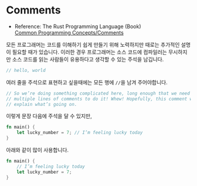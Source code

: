 # Comments
- Reference:
    The Rust Programming Language (Book)   
    [Common Programming Concepts/Comments](https://doc.rust-lang.org/book/ch03-04-comments.html)

모든 프로그래머는 코드를 이해하기 쉽게 만들기 위해 노력하지만 때로는 추가적인 설명이 필요할 때가 있습니다. 이러한 경우 프로그래머는 소스 코드에 컴파일러는 무시하지만 소스 코드를 읽는 사람들이 유용하다고 생각할 수 있는 주석을 남깁니다.

```rust
// hello, world
```

여러 줄을 주석으로 표현하고 싶을때에는 모든 행에 `//`을 남겨 주어야합니다.

```rust
// So we’re doing something complicated here, long enough that we need
// multiple lines of comments to do it! Whew! Hopefully, this comment will
// explain what’s going on.
```

이렇게 문장 다음에 주석을 달 수 있지만,
```rust
fn main() {
    let lucky_number = 7; // I’m feeling lucky today
}
```
아래와 같이 많이 사용합니다.
```rust
fn main() {
    // I’m feeling lucky today
    let lucky_number = 7;
}
```